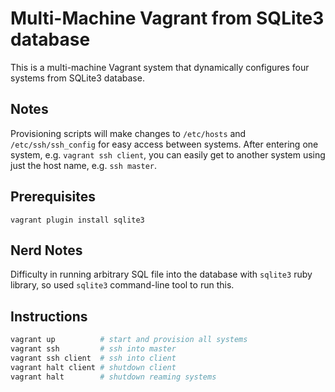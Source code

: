 # **Multi-Machine Vagrant from SQLite3 database**

This is a multi-machine Vagrant system that dynamically configures four systems from SQLite3 database.  

## **Notes**

Provisioning scripts will make changes to `/etc/hosts` and `/etc/ssh/ssh_config` for easy access between systems.  After entering one system, e.g. `vagrant ssh client`, you can easily get to another system using just the host name, e.g. `ssh master`.

## **Prerequisites**

```
vagrant plugin install sqlite3
```

## **Nerd Notes**

Difficulty in running arbitrary SQL file into the database with `sqlite3` ruby library, so used `sqlite3` command-line tool to run this.

## **Instructions**

```bash
vagrant up          # start and provision all systems
vagrant ssh         # ssh into master
vagrant ssh client  # ssh into client
vagrant halt client # shutdown client
vagrant halt        # shutdown reaming systems
```
